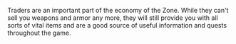 Traders are an important part of the economy of the Zone. While they can't sell you weapons and armor any more, they will still provide you with all sorts of vital items and are a good source of useful information and quests throughout the game.